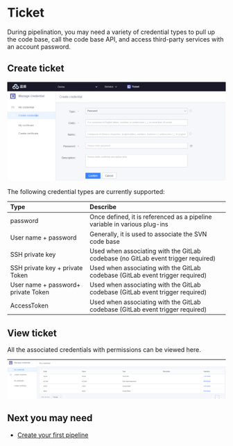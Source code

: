 # Ticket

During pipelination, you may need a variety of credential types to pull up the code base, call the code base API, and access third-party services with an account password.

## Create ticket

![](../.gitbook/assets/image%20%288%29.png)



The following credential types are currently supported:

| Type | Describe                                                     |
| :--- | :--- |
| password | Once defined, it is referenced as a pipeline variable in various plug-ins |
| User name + password | Generally, it is used to associate the SVN code base |
| SSH private key | Used when associating with the GitLab codebase (no GitLab event trigger required) |
| SSH private key + private Token | Used when associating with the GitLab codebase (GitLab event trigger required) |
| User name + password+ private Token | Used when associating with the GitLab codebase (GitLab event trigger required) |
| AccessToken | Used when associating with the GitLab codebase (GitLab event trigger required) |

## View ticket

All the associated credentials with permissions can be viewed here.

![](../.gitbook/assets/image%20%2840%29.png)

## Next you may need

* [Create your first pipeline](../tutorials/create-first-pipeline.md)

